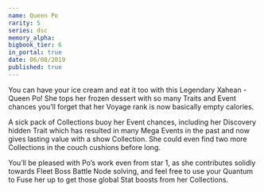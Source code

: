 ```yaml
---
name: Queen Po
rarity: 5
series: dsc
memory_alpha:
bigbook_tier: 6
in_portal: true
date: 06/08/2019
published: true
---
```


You can have your ice cream and eat it too with this Legendary Xahean - Queen Po! She tops her frozen dessert with so many Traits and Event chances you’ll forget that her Voyage rank is now basically empty calories.

A sick pack of Collections buoy her Event chances, including her Discovery hidden Trait which has resulted in many Mega Events in the past and now gives lasting value with a show Collection. She could even find two more Collections in the couch cushions before long. 

You’ll be pleased with Po’s work even from star 1, as she contributes solidly towards Fleet Boss Battle Node solving, and feel free to use your Quantum to Fuse her up to get those global Stat boosts from her Collections.
